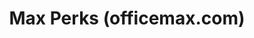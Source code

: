 ---
ee_id: '4131'
site: '1'
type: '2'
url: 2014-031-max-perks
title: Max Perks (officemax.com)
year: '2014'
display_year: '2014'
medium: Single channel video
dims: Variable
pitch: "​Surfing around officemax.com....."
ps:
live_url:
related:
youtube:
related_code:
imgs: max-perks-2014-031-digital-1-database-ih.jpg
subheading:
download:
add_credit:
add_credits:
commission:
layout: things-i-made
---
